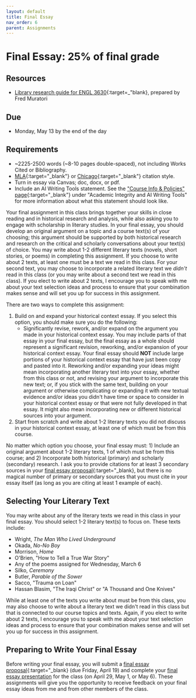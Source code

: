 ```yaml
---
layout: default
title: Final Essay
nav_order: 6
parent: Assignments
---
```

# Final Essay: 25% of final grade 
## Resources
- [Library research guide for ENGL 3630](https://guides.library.cornell.edu/english3630lt){:target=_"blank}, prepared by Fred Muratori

## Due
- Monday, May 13 by the end of the day

## Requirements
- ~2225-2500 words (~8-10 pages double-spaced), not including Works Cited or Bibliography.
- [MLA](https://owl.purdue.edu/owl/research_and_citation/mla_style/mla_formatting_and_style_guide/mla_formatting_and_style_guide.html){:target="_blank"} or [Chicago](https://owl.purdue.edu/owl/research_and_citation/chicago_manual_17th_edition/cmos_formatting_and_style_guide/chicago_manual_of_style_17th_edition.html){:target="_blank"} citation style.
- Turn in essay via Canvas; doc, docx, or pdf.
- Include an AI Writing Tools statement. See the ["Course Info & Policies" page](https://lindsaythomas.net/engl3630s24/course-info-policies.html#academic-integrity-and-ai-writing-tools){:target="_blank"} under "Academic Integrity and AI Writing Tools" for more information about what this statement should look like.

Your final assignment in this class brings together your skills in close reading and in historical research and analysis, while also asking you to engage with scholarship in literary studies. In your final essay, you should develop an original argument on a topic and a course text(s) of your choosing; this argument should be supported by both historical research and research on the critical and scholarly conversations about your text(s) of choice. You may write about 1-2 different literary texts (novels, short stories, or poems) in completing this assignment. If you choose to write about 2 texts, at least one must be a text we read in this class. For your second text, you may choose to incorporate a related literary text we *didn't* read in this class (or you may write about a second text we read in this class). If you elect to write about 2 texts, I encourage you to speak with me about your text selection ideas and process to ensure that your combination makes sense and will set you up for success in this assignment.

There are two ways to complete this assignment:
1. Build on and expand your historical context essay. If you select this option, you should make sure you do the following:
    - Significantly revise, rework, and/or expand on the argument you made in your historical context essay. You may include parts of that essay in your final essay, but the final essay as a whole should represent a significant revision, reworking, and/or expansion of your historical context essay. Your final essay should **NOT** include large portions of your historical context essay that have just been copy and pasted into it. Reworking and/or expanding your ideas might mean incorporating another literary text into your essay, whether from this class or not, and revising your argument to incorporate this new text; or, if you stick with the same text, building on your argument or otherwise complicating or expanding it with new textual evidence and/or ideas you didn't have time or space to consider in your historical context essay or that were not fully developed in that essay. It might also mean incorporating new or different historical sources into your argument.
2. Start from scratch and write about 1-2 literary texts you did not discuss in your historical context essay, at least one of which must be from this course.

No matter which option you choose, your final essay must: 1) Include an original argument about 1-2 literary texts, 1 of which must be from this course; and 2) Incorporate both historical (primary) and scholarly (secondary) research. I ask you to provide citations for at least 3 secondary sources in your [final essay proposal](https://lindsaythomas.net/engl3630s24/assignments/final-essay-proposal.html){:target="_blank}, but there is no magical number of primary or secondary sources that you must cite in your essay itself (as long as you are citing at least 1 example of each).

## Selecting Your Literary Text
You may write about any of the literary texts we read in this class in your final essay. You should select 1-2 literary text(s) to focus on. These texts include:
- Wright, *The Man Who Lived Underground*
- Okada, *No-No Boy*
- Morrison, *Home*
- O'Brien, "How to Tell a True War Story"
- Any of the poems assigned for Wednesday, March 6
- Silko, *Ceremony*
- Butler, *Parable of the Sower*
- Sacco, "Trauma on Loan"
- Hassan Blasim, "The Iraqi Christ" or "A Thousand and One Knives"

While at least one of the texts you write about must be from this class, you may also choose to write about a literary text we didn't read in this class but that is connected to our course topics and texts. Again, if you elect to write about 2 texts, I encourage you to speak with me about your text selection ideas and process to ensure that your combination makes sense and will set you up for success in this assignment.

## Preparing to Write Your Final Essay
Before writing your final essay, you will submit a [final essay proposal](https://lindsaythomas.net/engl3630s24/assignments/final-essay-proposal.html){:target="_blank} (due Friday, April 19) and complete your [final essay presentation](https://lindsaythomas.net/engl3630s24/assignments/final-essay-presentation.html) for the class (on April 29, May 1, or May 6). These assignments will give you the opportunity to receive feedback on your final essay ideas from me and from other members of the class.
